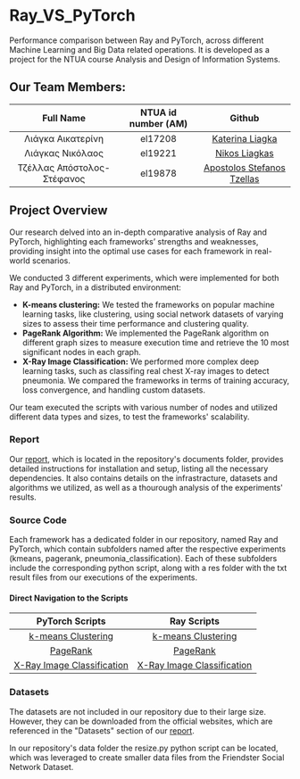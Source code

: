 # Ray_VS_PyTorch
Performance comparison between Ray and PyTorch, across different Machine Learning and Big Data related operations. It is developed as a project for the NTUA course Analysis and Design of Information Systems.

## Our Team Members:
Full Name | NTUA id number (ΑΜ) | Github
| :---: | :---: | :---:
Λιάγκα Αικατερίνη  | el17208 | [Katerina Liagka](https://github.com/LiagkaAikaterini)
Λιάγκας Νικόλαος  | el19221 | [Nikos Liagkas](https://github.com/NikosLiagkas)
Τζέλλας Απόστολος-Στέφανος | el19878 | [Apostolos Stefanos Tzellas](https://github.com/tzellas)

## Project Overview
Our research delved into an in-depth comparative analysis of Ray and PyTorch, highlighting each frameworks’ strengths and weaknesses, providing insight into the optimal use cases for each framework in real-world scenarios.

We conducted 3 different experiments, which were implemented for both Ray and PyTorch, in a distributed environment:
* **K-means clustering:** We tested the frameworks on popular machine learning tasks, like clustering, using social network datasets of varying sizes to assess their time performance and clustering quality.
* **PageRank Algorithm:** We implemented the PageRank algorithm on different graph sizes to measure execution time and retrieve the 10 most significant nodes in each graph.
* **X-Ray Image Classification:** We performed more complex deep learning tasks, such as classifing real chest X-ray images to detect pneumonia. We compared the frameworks in terms of training accuracy, loss convergence, and handling custom datasets.

Our team executed the scripts with various number of nodes and utilized different data types and sizes, to test the frameworks' scalability. 

### Report
Our [report](documents/report.pdf), which is located in the repository's documents folder, provides detailed instructions for installation and setup, listing all the necessary dependencies. It also contains details on the infrastracture, datasets and algorithms we utilized, as well as a thourough analysis of the experiments' results.

### Source Code
Each framework has a dedicated folder in our repository, named Ray and PyTorch, which contain subfolders named after the respective experiments (kmeans, pagerank, pneumonia_classification). Each of these subfolders include the corresponding python script, along with a res folder with the txt result files from our executions of the experiments.

#### Direct Navigation to the Scripts
| **PyTorch Scripts** | **Ray Scripts**  |
| :---: | :---: |
[k-means Clustering](PyTorch/kmeans/kmeans.py)                 | [k-means Clustering](Ray/kmeans/kmeans.py)                     | 
[PageRank](PyTorch/pagerank/pagerank.py)            | [PageRank](Ray/pagerank/pagerank.py)                | 
[X-Ray Image Classification](PyTorch/pneumonia_classification/pneumonia_classification.py) | [X-Ray Image Classification](Ray/pneumonia_classification/pneumonia_classification.py) |

### Datasets
The datasets are not included in our repository due to their large size. However, they can be downloaded from the official websites, which are referenced in the "Datasets" section of our [report](documents/report.pdf).

In our repository's data folder the resize.py python script can be located, which was leveraged to create smaller data files from the Friendster Social Network Dataset.
